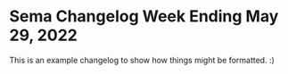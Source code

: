 # Sema Changelog Week Ending May 29, 2022

This is an example changelog to show how things might be formatted. :)
